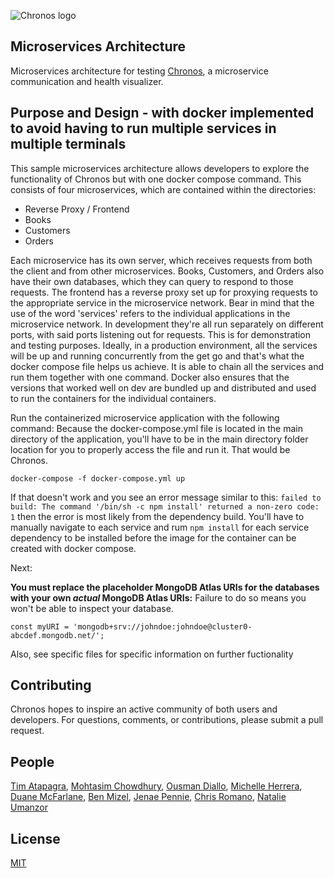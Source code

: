 ![Chronos logo](https://raw.githubusercontent.com/Chronos2-0/Chronos/master/app/assets/logo2.png)
## Microservices Architecture
Microservices architecture for testing [Chronos](https://github.com/open-source-labs/Chronos), a microservice communication and health visualizer.

## Purpose and Design - with docker implemented to avoid having to run multiple services in multiple terminals
This sample microservices architecture allows developers to explore the functionality of Chronos but with one docker compose command. This consists of four microservices, which are contained within the directories:
- Reverse Proxy / Frontend
- Books
- Customers
- Orders

Each microservice has its own server, which receives requests from both the client and from other microservices. Books, Customers, and Orders also have their own databases, which they can query to respond to those requests.
The frontend has a reverse proxy set up for proxying requests to the appropriate service in the microservice network. Bear in mind that the use of the word 'services' refers to the individual applications in the microservice network. In development they're all run separately on different ports, with said ports listening out for requests. This is for demonstration and testing purposes. Ideally, in a production environment, all the services will be up and running concurrently from the get go and that's what the docker compose file helps us achieve. It is able to chain all the services and run them together with one command. Docker also ensures that the versions that worked well on dev are bundled up and distributed and used to run the containers for the individual containers.


Run the containerized microservice application with the following command: Because the docker-compose.yml file is located in the main directory of the application, you'll have to be in the main directory folder location for you to properly access the file and run it. That would be Chronos.

`docker-compose -f docker-compose.yml up`

If that doesn't work and you see an error message similar to this: `failed to build: The command '/bin/sh -c npm install' returned a non-zero code: 1` then the error is most likely from the dependency build. You'll have to manually navigate to each service and rum `npm install` for each service dependency to be installed before the image for the container can be created with docker compose.

Next:

**You must replace the placeholder MongoDB Atlas URIs for the databases with your own _actual_ MongoDB Atlas URIs:** Failure to do so means you won't be able to inspect your database.

```
const myURI = 'mongodb+srv://johndoe:johndoe@cluster0-abcdef.mongodb.net/';
```
Also, see specific files for specific information on further fuctionality

## Contributing

Chronos hopes to inspire an active community of both users and developers. For questions, comments, or contributions, please submit a pull request.

## People

[Tim Atapagra](https://github.com/timpagra),
[Mohtasim Chowdhury](https://github.com/mohtasim317),
[Ousman Diallo](https://github.com/Dialloousman),
[Michelle Herrera](https://github.com/mesherrera),
[Duane McFarlane](https://github.com/Duane11003),
[Ben Mizel](https://github.com/ben-mizel),
[Jenae Pennie](https://github.com/jenaepen),
[Chris Romano](https://github.com/robicano22),
[Natalie Umanzor](https://github.com/nmczormick)

## License

  [MIT](LICENSE)

[npm-image]: https://img.shields.io/npm/v/chronos-microservice-debugger3.svg
[npm-url]: https://www.npmjs.com/package/chronos-microservice-debugger3
[downloads-image]: https://img.shields.io/npm/dm/chronos-microservice-debugger3.svg
[downloads-url]: https://npmjs.org/package/chronos-microservice-debugger3
